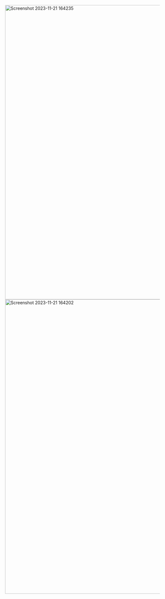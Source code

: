 <img width="960" alt="Screenshot 2023-11-21 164235" src="https://github.com/Aswin-skcet/REACT---727722EUCY007---CC---ONE/assets/151620301/16f34663-3d52-461a-87e3-4b08411da9c6">
<img width="960" alt="Screenshot 2023-11-21 164202" src="https://github.com/Aswin-skcet/REACT---727722EUCY007---CC---ONE/assets/151620301/ac8e1525-075e-42b4-948c-53e6dd5d1a60">
